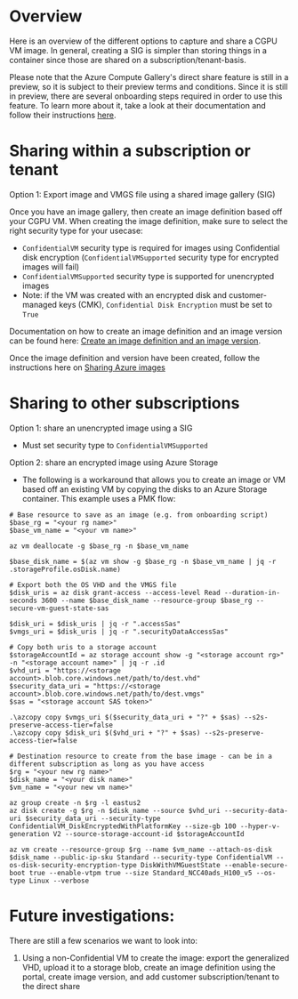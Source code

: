 # Overview
Here is an overview of the different options to capture and share a CGPU VM image. In general, creating a SIG is simpler than storing things in a container since those are shared on a subscription/tenant-basis. 

Please note that the Azure Compute Gallery's direct share feature is still in a preview, so it is subject to their preview terms and conditions. Since it is still in preview, there are several onboarding steps required in order to use this feature. To learn more about it, take a look at their documentation and follow their instructions [here](https://learn.microsoft.com/en-us/azure/virtual-machines/share-gallery-direct?tabs=portaldirect).

# Sharing within a subscription or tenant
Option 1: Export image and VMGS file using a shared image gallery (SIG)

Once you have an image gallery, then create an image definition based off your CGPU VM. When creating the image definition, make sure to select the right security type for your usecase:

- `ConfidentialVM` security type is required for images using Confidential disk encryption (`ConfidentialVMSupported` security type for encrypted images will fail)
- `ConfidentialVMSupported` security type is supported for unencrypted images
- Note: if the VM was created with an encrypted disk and customer-managed keys (CMK), `Confidential Disk Encryption` must be set to `True`

Documentation on how to create an image definition and an image version can be found here: [Create an image definition and an image version](https://learn.microsoft.com/en-us/azure/virtual-machines/image-version?tabs=portal%2Ccli2).

Once the image definition and version have been created, follow the instructions here on [Sharing Azure images](https://learn.microsoft.com/en-us/azure/virtual-machines/shared-image-galleries?tabs=vmsource%2Cazure-cli)


# Sharing to other subscriptions
Option 1: share an unencrypted image using a SIG
- Must set security type to `ConfidentialVMSupported`

Option 2: share an encrypted image using Azure Storage
- The following is a workaround that allows you to create an image or VM based off an existing VM by copying the disks to an Azure Storage container. This example uses a PMK flow: 
 
```
# Base resource to save as an image (e.g. from onboarding script)
$base_rg = "<your rg name>"
$base_vm_name = "<your vm name>"

az vm deallocate -g $base_rg -n $base_vm_name

$base_disk_name = $(az vm show -g $base_rg -n $base_vm_name | jq -r .storageProfile.osDisk.name)

# Export both the OS VHD and the VMGS file
$disk_uris = az disk grant-access --access-level Read --duration-in-seconds 3600 --name $base_disk_name --resource-group $base_rg --secure-vm-guest-state-sas
 
$disk_uri = $disk_uris | jq -r ".accessSas"
$vmgs_uri = $disk_uris | jq -r ".securityDataAccessSas"
 
# Copy both uris to a storage account
$storageAccountId = az storage account show -g "<storage account rg>" -n "<storage account name>" | jq -r .id
$vhd_uri = "https://<storage account>.blob.core.windows.net/path/to/dest.vhd"
$security_data_uri = "https://<storage account>.blob.core.windows.net/path/to/dest.vmgs"
$sas = "<storage account SAS token>"

.\azcopy copy $vmgs_uri $($security_data_uri + "?" + $sas) --s2s-preserve-access-tier=false
.\azcopy copy $disk_uri $($vhd_uri + "?" + $sas) --s2s-preserve-access-tier=false
 
# Destination resource to create from the base image - can be in a different subscription as long as you have access
$rg = "<your new rg name>"
$disk_name = "<your disk name>"
$vm_name = "<your new vm name>"
 
az group create -n $rg -l eastus2
az disk create -g $rg -n $disk_name --source $vhd_uri --security-data-uri $security_data_uri --security-type ConfidentialVM_DiskEncryptedWithPlatformKey --size-gb 100 --hyper-v-generation V2 --source-storage-account-id $storageAccountId
 
az vm create --resource-group $rg --name $vm_name --attach-os-disk $disk_name --public-ip-sku Standard --security-type ConfidentialVM --os-disk-security-encryption-type DiskWithVMGuestState --enable-secure-boot true --enable-vtpm true --size Standard_NCC40ads_H100_v5 --os-type Linux --verbose
```

# Future investigations:
There are still a few scenarios we want to look into:
1. Using a non-Confidential VM to create the image: export the generalized VHD, upload it to a storage blob, create an image definition using the portal, create image version, and add customer subscription/tenant to the direct share